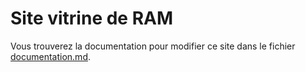 # Site vitrine de RAM

Vous trouverez la documentation pour modifier ce site dans le fichier [documentation.md](documentation.md).
